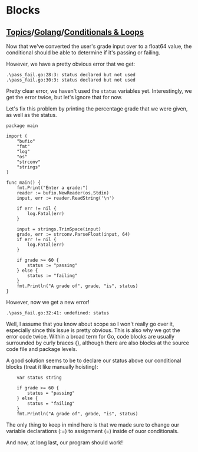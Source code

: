 # Blocks

## [Topics](../../../topics.md)/[Golang](../index.md)/[Conditionals & Loops](./index.md)

Now that we've converted the user's grade input over to a float64 value, the conditional should be able to determine if it's passing or failing.

However, we have a pretty obvious error that we get:

```
.\pass_fail.go:28:3: status declared but not used
.\pass_fail.go:30:3: status declared but not used
```

Pretty clear error, we haven't used the `status` variables yet. Interestingly, we get the error twice, but let's ignore that for now.

Let's fix this problem by printing the percentage grade that we were given, as well as the status.

```
package main

import (
	"bufio"
	"fmt"
	"log"
	"os"
	"strconv"
	"strings"
)

func main() {
	fmt.Print("Enter a grade:")
	reader := bufio.NewReader(os.Stdin)
	input, err := reader.ReadString('\n')

	if err != nil {
		log.Fatal(err)
	}

	input = strings.TrimSpace(input)
	grade, err := strconv.ParseFloat(input, 64)
	if err != nil {
		log.Fatal(err)
	}

	if grade >= 60 {
		status := "passing"
	} else {
		status := "failing"
	}
    fmt.Println("A grade of", grade, "is", status)
}

```

However, now we get a new error!

```
.\pass_fail.go:32:41: undefined: status
```

Well, I assume that you know about scope so I won't really go over it, especially since this issue is pretty obvious. This is also why we got the error code twice. Within a broad term for Go, code blocks are usually surrounded by curly braces {}, although there are also blocks at the source code file and package levels.

A good solution seems to be to declare our status above our conditional blocks (treat it like manually hoisting):

```
    var status string

	if grade >= 60 {
		status = "passing"
	} else {
		status = "failing"
	}
    fmt.Println("A grade of", grade, "is", status)
```

The only thing to keep in mind here is that we made sure to change our variable declarations (:=) to assignment (=) inside of ouor conditionals.

And now, at long last, our program should work!

